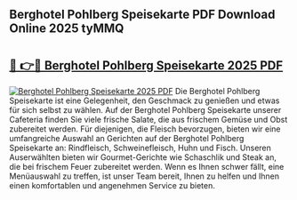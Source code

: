 ## Berghotel Pohlberg Speisekarte PDF Download Online 2025 tyMMQ

# <h2><a href="http://gc667o.nevu.top/?p=Berghotel+Pohlberg+Speisekarte">🔗 👉🔴 Berghotel Pohlberg Speisekarte 2025 PDF</a></h2>

[![Berghotel Pohlberg Speisekarte 2025 PDF](https://i.imgur.com/dBaPXMq.png)](http://gc667o.nevu.top/?p=Berghotel+Pohlberg+Speisekarte)
Die Berghotel Pohlberg Speisekarte ist eine Gelegenheit, den Geschmack zu genießen und etwas für sich selbst zu wählen. Auf der Berghotel Pohlberg Speisekarte unserer Cafeteria finden Sie viele frische Salate, die aus frischem Gemüse und Obst zubereitet werden. Für diejenigen, die Fleisch bevorzugen, bieten wir eine umfangreiche Auswahl an Gerichten auf der Berghotel Pohlberg Speisekarte an: Rindfleisch, Schweinefleisch, Huhn und Fisch. Unseren Auserwählten bieten wir Gourmet-Gerichte wie Schaschlik und Steak an, die bei frischem Feuer zubereitet werden. Wenn es Ihnen schwer fällt, eine Menüauswahl zu treffen, ist unser Team bereit, Ihnen zu helfen und Ihnen einen komfortablen und angenehmen Service zu bieten.
